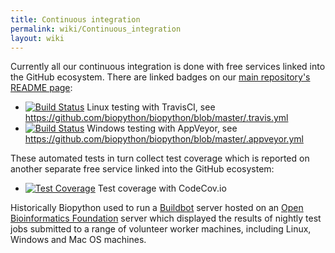```yaml
---
title: Continuous integration
permalink: wiki/Continuous_integration
layout: wiki
---
```


Currently all our continuous integration is done with free services
linked into the GitHub ecosystem. There are linked badges on our
[main repository's README page](https://github.com/biopython/biopython/blob/master/README.rst):

* [![Build Status](https://travis-ci.org/biopython/biopython.svg?branch=master)](https://travis-ci.org/biopython/biopython/branches)
  Linux testing with TravisCI, see <https://github.com/biopython/biopython/blob/master/.travis.yml>
* [![Build Status](https://img.shields.io/appveyor/ci/biopython/biopython/master.svg)](https://ci.appveyor.com/project/biopython/biopython/history)
  Windows testing with AppVeyor, see <https://github.com/biopython/biopython/blob/master/.appveyor.yml>

These automated tests in turn collect test coverage which is reported
on another separate free service linked into the GitHub ecosystem:

* [![Test Coverage](https://img.shields.io/codecov/c/github/biopython/biopython/master.svg)](https://codecov.io/github/biopython/biopython/)
  Test coverage with CodeCov.io

Historically Biopython used to run a [Buildbot](http://buildbot.net) server
hosted on an [Open Bioinformatics Foundation](https://www.open-bio.org)
server which displayed the results of nightly test jobs submitted to a
range of volunteer worker machines, including Linux, Windows and Mac OS
machines.


